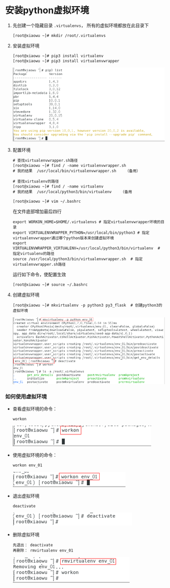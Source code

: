 # 安装python虚拟环境



1. 先创建一个隐藏目录 `.virtualenvs`， 所有的虚拟环境都放在此目录下

   ```shell
   [root@xiaowu ~]# mkdir /root/.virtualenvs
   ```

2. 安装虚拟环境

   ```shell
   [root@xiaowu ~]# pip3 install virtualenv
   [root@xiaowu ~]# pip3 install virtualenvwrapper
   ```

   ![image-20200404193834321](../media/images/image-20200404193834321.png)

3. 配置环境

   ```shell
   # 查找virtualenvwrapper.sh路径
   [root@xiaowu ~]# find / -name virtualenvwrapper.sh
   # 我的结果  /usr/local/bin/virtualenvwrapper.sh    （备用）
   
   # 查找virtualenv的路径
   [root@xiaowu ~]# find / -name virtualenv
   # 我的结果  /usr/local/python3/bin/virtualenv    （备用
   ```

   

   ```shell
   [root@xiaowu ~]# vim ~/.bashrc
   ```

   在文件底部增加最后四行

   ```shell
   export WORKON_HOME=$HOME/.virtualenvs # 指定virtualenvwrapper环境的目录
   export VIRTUALENVWRAPPER_PYTHON=/usr/local/bin/python3 # 指定virtualenvwrapper通过哪个python版本来创建虚拟环境
   export VIRTUALENVWRAPPER_VIRTUALENV=/usr/local/python3/bin/virtualenv  # 指定virtualenv的路径
   source /usr/local/python3/bin/virtualenvwrapper.sh  # 指定virtualenvwrapper.sh路径
   ```

   运行如下命令，使配置生效

   ```shell
   [root@xiaowu ~]# source ~/.bashrc
   ```

4. 创建虚拟环境

   ```shell
   [root@xiaowu ~]# mkvirtualenv -p python3 py3_flask  # 创建python3的虚拟环境
   ```

   ![image-20200404195925673](../media/images/image-20200404195925673.png)





### 如何使用虚拟环境

- 查看虚拟环境的命令：

  ```
  workon
  ```

  

  ![image-20200404200203002](../media/images/image-20200404200203002.png)

- 使用虚拟环境的命令：

  ```
  workon env_01
  ```

  

  ![image-20200404200328505](../media/images/image-20200404200328505.png)

- 退出虚拟环境

  ```
  deactivate
  ```

  ![image-20200404200527893](../media/images/image-20200404200527893.png)

- 删除虚拟环境

  ```
  先退出： deactivate
  再删除： rmvirtualenv env_01
  ```

  ![image-20200404200819995](../media/images/image-20200404200819995.png)